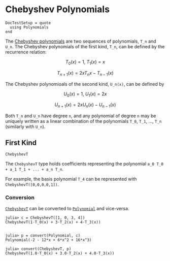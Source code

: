 # Chebyshev Polynomials

```@meta
DocTestSetup = quote
  using Polynomials
end
```


The [Chebyshev polynomials](https://en.wikipedia.org/wiki/Chebyshev_polynomials) are two sequences of polynomials, ``T_n`` and ``U_n``. The Chebyshev polynomials of the first kind, ``T_n``, can be defined by the recurrence relation:

```math
T_0(x)=1,\ T_1(x)=x
```

```math
T_{n+1}(x) = 2xT_n{x}-T_{n-1}(x)
```

The Chebyshev polynomioals of the second kind, ``U_n(x)``, can be defined by

```math
U_0(x)=1,\ U_1(x)=2x
```

```math
U_{n+1}(x) = 2xU_n(x) - U_{n-1}(x)
```


Both ``T_n`` and ``U_n`` have degree ``n``, and any polynomial of degree ``n`` may be uniquely written as a linear combination of the polynomials ``T_0``, ``T_1``, ..., ``T_n`` (similarly with ``U_n``).


## First Kind

```@docs
ChebyshevT
```

The `ChebyshevT` type holds coefficients representing the polynomial ``a_0 T_0 + a_1 T_1 + ... + a_n T_n``.

For example, the basis polynomial ``T_4`` can be represented with `ChebyshevT([0,0,0,0,1])`.


### Conversion

[`ChebyshevT`](@ref) can be converted to [`Polynomial`](@ref) and vice-versa.

```jldoctest
julia> c = ChebyshevT([1, 0, 3, 4])
ChebyshevT(1⋅T_0(x) + 3⋅T_2(x) + 4⋅T_3(x))


julia> p = convert(Polynomial, c)
Polynomial(-2 - 12*x + 6*x^2 + 16*x^3)

julia> convert(ChebyshevT, p)
ChebyshevT(1.0⋅T_0(x) + 3.0⋅T_2(x) + 4.0⋅T_3(x))
```
